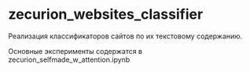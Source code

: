 # zecurion_websites_classifier

Реализация классификаторов сайтов по их текстовому содержанию.

Основные эксперименты содержатся в zecurion_selfmade_w_attention.ipynb
